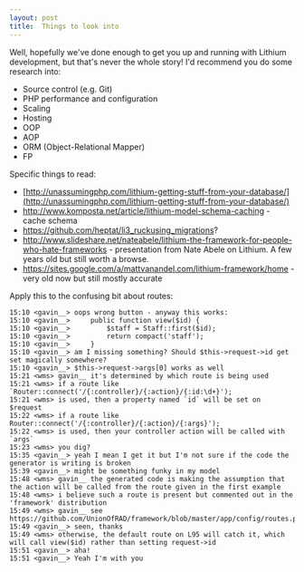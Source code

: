 ```yaml
---
layout: post
title:  Things to look into
---
```


Well, hopefully we've done enough to get you up and running with Lithium development, but that's never the whole story! I'd recommend you do some research into:

* Source control (e.g. Git)
* PHP performance and configuration
* Scaling
* Hosting
* OOP
* AOP
* ORM (Object-Relational Mapper)
* FP

Specific things to read:

* [http://unassumingphp.com/lithium-getting-stuff-from-your-database/](http://unassumingphp.com/lithium-getting-stuff-from-your-database/)
* http://www.komposta.net/article/lithium-model-schema-caching - cache schema
* https://github.com/heptat/li3_ruckusing_migrations?
* http://www.slideshare.net/nateabele/lithium-the-framework-for-people-who-hate-frameworks - presentation from Nate Abele on Lithium. A few years old but still worth a browse.
* https://sites.google.com/a/mattvanandel.com/lithium-framework/home - very old now but still mostly accurate

Apply this to the confusing bit about routes:

	15:10 <gavin__> oops wrong button - anyway this works:
	15:10 <gavin__> 	public function view($id) {
	15:10 <gavin__>         $staff = Staff::first($id);
	15:10 <gavin__> 		return compact('staff');
	15:10 <gavin__> 	}
	15:10 <gavin__> am I missing something? Should $this->request->id get set magically somewhere?
	15:10 <gavin__> $this->request->args[0] works as well
	15:21 <wms> gavin__ it's determined by which route is being used
	15:21 <wms> if a route like `Router::connect('/{:controller}/{:action}/{:id:\d+}');
	15:21 <wms> is used, then a property named `id` will be set on $request
	15:22 <wms> if a route like Router::connect('/{:controller}/{:action}/{:args}');
	15:22 <wms> is used, then your controller action will be called with `args`
	15:23 <wms> you dig?
	15:35 <gavin__> yeah I mean I get it but I'm not sure if the code the generator is writing is broken
	15:39 <gavin__> might be something funky in my model
	15:48 <wms> gavin__ the generated code is making the assumption that the action will be called from the route given in the first example
	15:48 <wms> i believe such a route is present but commented out in the 'framework' distribution
	15:49 <wms> gavin__ see https://github.com/UnionOfRAD/framework/blob/master/app/config/routes.php#L81
	15:49 <gavin__> seen, thanks
	15:49 <wms> otherwise, the default route on L95 will catch it, which will call view($id) rather than setting request->id
	15:51 <gavin__> aha!
	15:51 <gavin__> Yeah I'm with you
